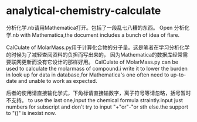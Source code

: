 # analytical-chemistry-calculate
分析化学.nb请用Mathematica打开。包括了一段乱七八糟的东西。
Open 分析化学.nb with Mathematica,the document includes a bunch of idea of flare.

CalCulate of MolarMass.py用于计算化合物的分子量。这是笔者在学习分析化学的时候为了减轻查阅资料的负担而写出来的，
因为Mathematica的数据库经常需要联网更新而没有它设计的那样好用。
CalCulate of MolarMass.py can be used to calculate the molarmass of compound.i write it to lower the 
burden in look up for data in database,for Mathematica's one often need to up-to-date and unable to
work as expected.

后者的使用请直接输化学式，下角标请直接输数字，离子符号等请忽略，括号暂时不支持。
to use the last one,input the chemical formula straintly.input just numbers for subscript and don't try
to input "+"or"-"or sth else.the support to "()" is inexist now.
